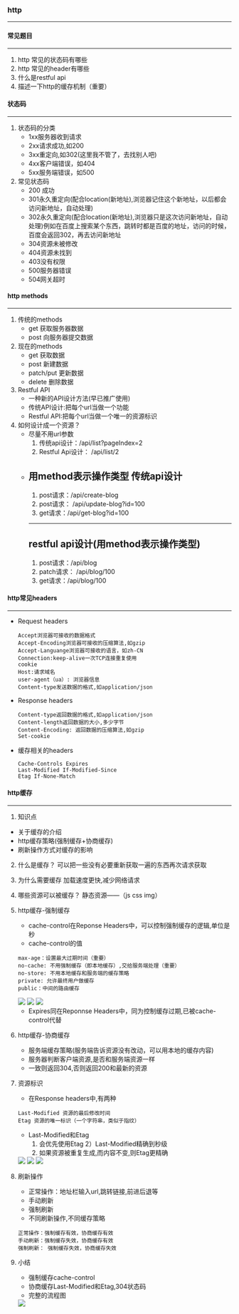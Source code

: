 ### http
---

#### 常见题目
---

1. http 常见的状态码有哪些
2. http 常见的header有哪些
3. 什么是restful api
4. 描述一下http的缓存机制（重要）

#### 状态码
---
1. 状态码的分类
    * 1xx服务器收到请求
    * 2xx请求成功,如200
    * 3xx重定向,如302(这里我不管了，去找别人吧)
    * 4xx客户端错误，如404
    * 5xx服务端错误，如500
2. 常见状态码
    * 200 成功
    * 301永久重定向(配合location(新地址),浏览器记住这个新地址，以后都会访问新地址，自动处理)
    * 302永久重定向(配合location(新地址),浏览器只是这次访问新地址，自动处理)例如在百度上搜索某个东西，跳转时都是百度的地址，访问的时候，百度会返回302，再去访问新地址
    * 304资源未被修改
    * 404资源未找到
    * 403没有权限
    * 500服务器错误
    * 504网关超时

#### http methods
---
1. 传统的methods
    * get 获取服务器数据
    * post 向服务器提交数据
2. 现在的methods
    * get 获取数据
    * post 新建数据
    * patch/put 更新数据
    * delete 删除数据
3. Restful API
    * 一种新的API设计方法(早已推广使用)
    * 传统API设计:把每个url当做一个功能
    * Restful API:把每个url当做一个唯一的资源标识
4. 如何设计成一个资源？
    * 尽量不用url参数
        1) 传统api设计：/api/list?pageIndex=2
        2) Restful Api设计： /api/list/2
    * 用method表示操作类型
        传统api设计
        ---
        1) post请求：/api/create-blog
        2) post请求： /api/update-blog?id=100
        3) get请求：/api/get-blog?id=100
        ---
        restful api设计(用method表示操作类型)
        ---
        1) post请求：/api/blog
        2) patch请求： /api/blog/100
        3) get请求：/api/blog/100

#### http常见headers
---
* Request headers
    ```
    Accept浏览器可接收的数据格式
    Accept-Encoding浏览器可接收的压缩算法,如gzip
    Accept-Languange浏览器可接收的语言，如zh-CN
    Connection:keep-alive一次TCP连接重复使用
    cookie
    Host:请求域名
    user-agent（ua）: 浏览器信息
    Content-type发送数据的格式,如application/json
    ```
* Response headers
    ```
    Content-type返回数据的格式,如application/json
    Content-length返回数据的大小,多少字节
    Content-Encoding: 返回数据的压缩算法,如gzip
    Set-cookie
    ```
* 缓存相关的headers
    ```
    Cache-Controls Expires
    Last-Modified If-Modified-Since
    Etag If-None-Match
    ```

#### http缓存
---
1. 知识点
* 关于缓存的介绍
* http缓存策略(强制缓存+协商缓存)
* 刷新操作方式对缓存的影响

2. 什么是缓存？
可以把一些没有必要重新获取一遍的东西再次请求获取

3. 为什么需要缓存
加载速度更快,减少网络请求

4. 哪些资源可以被缓存？
静态资源——（js css img）

5. http缓存-强制缓存
    * cache-control在Reponse Headers中，可以控制强制缓存的逻辑,单位是秒
    * cache-control的值
    ```
    max-age：设置最大过期时间（重要）
    no-cache: 不用强制缓存（即本地缓存）,交给服务端处理（重要）
    no-store: 不用本地缓存和服务端的缓存策略
    private: 允许最终用户做缓存
    public：中间的路由缓存
    ```


    <img src="./images/force-cache1.png">
    <img src="./images/force-cache_2.png">
    <img src="./images/force-cache_3.png">

    
    * Expires同在Reponnse Headers中，同为控制缓存过期,已被cache-control代替
6. http缓存-协商缓存
    * 服务端缓存策略(服务端告诉资源没有改动，可以用本地的缓存内容)
    * 服务器判断客户端资源,是否和服务端资源一样
    * 一致则返回304,否则返回200和最新的资源

7. 资源标识
    * 在Response headers中,有两种
    ```
    Last-Modified 资源的最后修改时间
    Etag 资源的唯一标识（一个字符串，类似于指纹）
    ```
    * Last-Modified和Etag
        1) 会优先使用Etag
        2）Last-Modified精确到秒级
        3) 如果资源被重复生成,而内容不变,则Etag更精确
    <img src="./images/consult-cache1.png">
    <img src="./images/consult-cache_2.png">
    <img src="./images/consult-cache_3.png">
8. 刷新操作
    * 正常操作：地址栏输入url,跳转链接,前进后退等
    * 手动刷新
    * 强制刷新
    * 不同刷新操作,不同缓存策略
    ```
    正常操作：强制缓存有效，协商缓存有效
    手动刷新：强制缓存失效，协商缓存有效
    强制刷新： 强制缓存失效，协商缓存失效
    ```
9. 小结
    * 强制缓存cache-control
    * 协商缓存Last-Modified和Etag,304状态码
    * 完整的流程图
    <img src="./images/result1.png">


